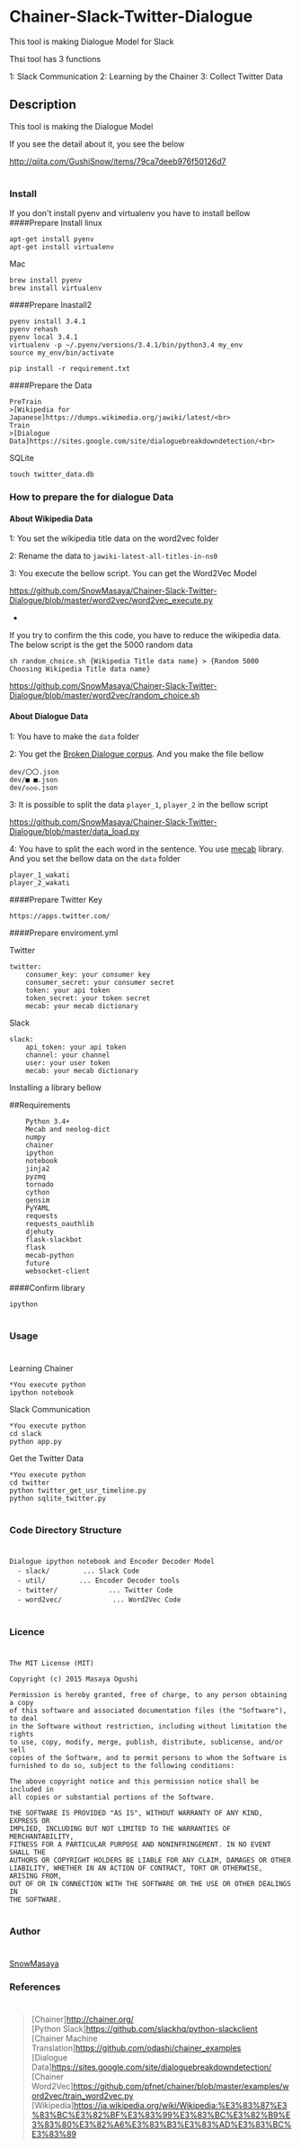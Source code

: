 Chainer-Slack-Twitter-Dialogue
====

This tool is making Dialogue Model for Slack

Thsi tool has 3 functions

1: Slack Communication
2: Learning by the Chainer 
3: Collect Twitter Data

## Description
This tool is making the Dialogue Model

If you see the detail about it, you see the below<br> 

http://qiita.com/GushiSnow/items/79ca7deeb976f50126d7

#
### Install

If you don't install pyenv and virtualenv you have to install bellow
####Prepare Install
linux
```
apt-get install pyenv 
apt-get install virtualenv 
```
Mac
```
brew install pyenv 
brew install virtualenv 
```

####Prepare Inastall2
```
pyenv install 3.4.1
pyenv rehash
pyenv local 3.4.1
virtualenv -p ~/.pyenv/versions/3.4.1/bin/python3.4 my_env
source my_env/bin/activate

```

```
pip install -r requirement.txt 
```

####Prepare the Data

```
PreTrain
>[Wikipedia for Japanese]https://dumps.wikimedia.org/jawiki/latest/<br>
Train
>[Dialogue Data]https://sites.google.com/site/dialoguebreakdowndetection/<br>
```
SQLite

```
touch twitter_data.db
```

### How to prepare the for dialogue Data

#### About Wikipedia Data

1: You set the wikipedia title data on the word2vec folder

2: Rename the data to `jawiki-latest-all-titles-in-ns0`

3: You execute the bellow script. You can get the Word2Vec Model

https://github.com/SnowMasaya/Chainer-Slack-Twitter-Dialogue/blob/master/word2vec/word2vec_execute.py

*

If you try to confirm the this code, you have to reduce the wikipedia data.
The below script is the get the 5000 random data

```
sh random_choice.sh {Wikipedia Title data name} > {Random 5000 Choosing Wikipedia Title data name}
```

https://github.com/SnowMasaya/Chainer-Slack-Twitter-Dialogue/blob/master/word2vec/random_choice.sh

#### About Dialogue Data

1: You have to make the `data` folder

2: You get the [Broken Dialogue corpus](https://sites.google.com/site/dialoguebreakdowndetection/). And you make the file bellow

```
dev/〇〇.json
dev/■ ■.json
dev/◇◇◇.json
```

3: It is possible to split the data `player_1`, `player_2` in the bellow script

https://github.com/SnowMasaya/Chainer-Slack-Twitter-Dialogue/blob/master/data_load.py

4: You have to split the each word in the sentence. You use [mecab](http://mecab.googlecode.com/svn/trunk/mecab/doc/index.html?sess=3f6a4f9896295ef2480fa2482de521f6) library.
And you set the bellow data on the `data` folder 

```
player_1_wakati
player_2_wakati
```

####Prepare Twitter Key

```
https://apps.twitter.com/
```

####Prepare enviroment.yml

Twitter

```
twitter:
    consumer_key: your consumer key 
    consumer_secret: your consumer secret
    token: your api token
    token_secret: your token secret
    mecab: your mecab dictionary
```


Slack

```
slack:
    api_token: your api token 
    channel: your channel 
    user: your user token
    mecab: your mecab dictionary 
```


Installing a library bellow

##Requirements


```
    Python 3.4+
	Mecab and neolog-dict
	numpy
    chainer
    ipython
    notebook
    jinja2
    pyzmq
    tornado
    cython
    gensim
    PyYAML
    requests
    requests_oauthlib
    djehuty
    flask-slackbot
    flask
    mecab-python
    future
    websocket-client
```

####Confirm library

```
ipython
```

#
### Usage 
#
Learning Chainer

```
*You execute python 
ipython notebook
```

Slack Communication

```
*You execute python
cd slack
python app.py
```

Get the Twitter Data

```
*You execute python
cd twitter
python twitter_get_usr_timeline.py
python sqlite_twitter.py
```

#
### Code Directory Structure 
#
```
Dialogue ipython notebook and Encoder Decoder Model
  - slack/　　　　　... Slack Code
  - util/　     　... Encoder Decoder tools
  - twitter/ 　　　　　　　... Twitter Code
  - word2vec/ 　　　　　　　... Word2Vec Code
```
#
### Licence
#
```
The MIT License (MIT)

Copyright (c) 2015 Masaya Ogushi

Permission is hereby granted, free of charge, to any person obtaining a copy
of this software and associated documentation files (the "Software"), to deal
in the Software without restriction, including without limitation the rights
to use, copy, modify, merge, publish, distribute, sublicense, and/or sell
copies of the Software, and to permit persons to whom the Software is
furnished to do so, subject to the following conditions:

The above copyright notice and this permission notice shall be included in
all copies or substantial portions of the Software.

THE SOFTWARE IS PROVIDED "AS IS", WITHOUT WARRANTY OF ANY KIND, EXPRESS OR
IMPLIED, INCLUDING BUT NOT LIMITED TO THE WARRANTIES OF MERCHANTABILITY,
FITNESS FOR A PARTICULAR PURPOSE AND NONINFRINGEMENT. IN NO EVENT SHALL THE
AUTHORS OR COPYRIGHT HOLDERS BE LIABLE FOR ANY CLAIM, DAMAGES OR OTHER
LIABILITY, WHETHER IN AN ACTION OF CONTRACT, TORT OR OTHERWISE, ARISING FROM,
OUT OF OR IN CONNECTION WITH THE SOFTWARE OR THE USE OR OTHER DEALINGS IN
THE SOFTWARE.
```
#
### Author
#
[SnowMasaya](https://github.com/SnowMasaya)
### References 
#
>[Chainer]http://chainer.org/<br>
>[Python Slack]https://github.com/slackhq/python-slackclient<br>
>[Chainer Machine Translation]https://github.com/odashi/chainer_examples<br>
>[Dialogue Data]https://sites.google.com/site/dialoguebreakdowndetection/<br>
>[Chainer Word2Vec]https://github.com/pfnet/chainer/blob/master/examples/word2vec/train_word2vec.py<br>
>[Wikipedia]https://ja.wikipedia.org/wiki/Wikipedia:%E3%83%87%E3%83%BC%E3%82%BF%E3%83%99%E3%83%BC%E3%82%B9%E3%83%80%E3%82%A6%E3%83%B3%E3%83%AD%E3%83%BC%E3%83%89

